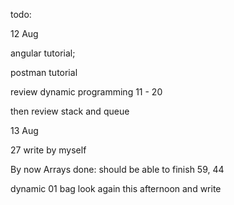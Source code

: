 todo: 

12 Aug


angular tutorial; 

postman tutorial



review dynamic programming 11 - 20 

then review stack and queue



13 Aug

27 write by myself

By now Arrays done: should be able to finish 59, 44

dynamic 01 bag look again this afternoon and write

